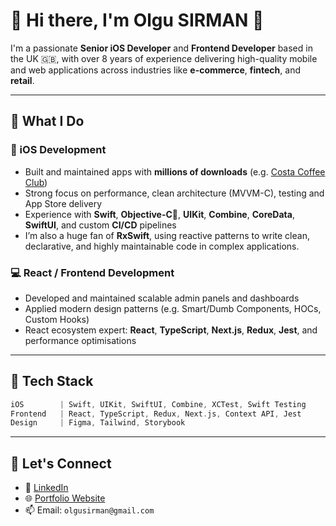 # 👋 Hi there, I'm Olgu SIRMAN 🦦

I'm a passionate **Senior iOS Developer** and **Frontend Developer** based in the UK 🇬🇧, with over 8 years of experience delivering high-quality mobile and web applications across industries like **e-commerce**, **fintech**, and **retail**.

---

## 🚀 What I Do

### 📱 iOS Development
- Built and maintained apps with **millions of downloads** (e.g. [Costa Coffee Club](https://apps.apple.com/gb/app/costa-coffee-club/id578627826))
- Strong focus on performance, clean architecture (MVVM-C), testing and App Store delivery
- Experience with **Swift**, **Objective-C**🦕, **UIKit**, **Combine**, **CoreData**, **SwiftUI**, and custom **CI/CD** pipelines
- I’m also a huge fan of **RxSwift**, using reactive patterns to write clean, declarative, and highly maintainable code in complex applications.

### 💻 React / Frontend Development
- Developed and maintained scalable admin panels and dashboards
- Applied modern design patterns (e.g. Smart/Dumb Components, HOCs, Custom Hooks)
- React ecosystem expert: **React**, **TypeScript**, **Next.js**, **Redux**, **Jest**, and performance optimisations

---

## 🧰 Tech Stack
```swift
iOS        | Swift, UIKit, SwiftUI, Combine, XCTest, Swift Testing
Frontend   | React, TypeScript, Redux, Next.js, Context API, Jest
Design     | Figma, Tailwind, Storybook
```

---

## 💬 Let's Connect

- 💼 [LinkedIn](https://www.linkedin.com/in/olgusirman)
- 🌐 [Portfolio Website](https://v0-ios-portfolio-website-olgusirman-4502s-projects.vercel.app)
- 📫 Email: `olgusirman@gmail.com`

